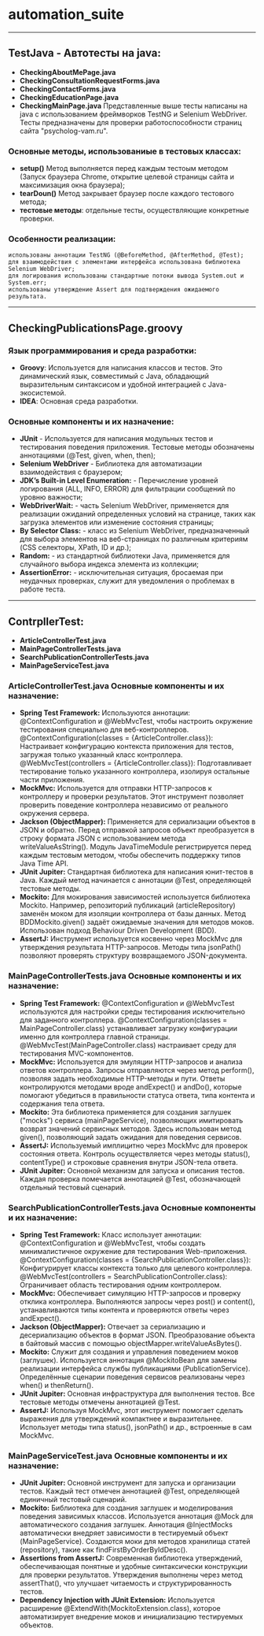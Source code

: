 # automation_suite
---
## **TestJava** - Автотесты на java:
- **CheckingAboutMePage.java**
- **CheckingConsultationRequestForms.java**
- **CheckingContactForms.java**
- **CheckingEducationPage.java**
- **CheckingMainPage.java**
Представленные выше тесты написаны на java с использованием фреймворков TestNG и Selenium WebDriver.
Тесты предназначены для проверки работоспособности страниц сайта "psycholog-vam.ru".

### Основные методы, использованиые в тестовых классах:
- **setup()** Метод выполняется перед каждым тестоым методом (Запуск браузера Chrome, открытие целевой страницы сайта и максимизация окна браузера);
- **tearDoun()** Метод закрывает браузер после каждого тестового метода;
- **тестовые методы**: отдельные тесты, осуществляющие конкретные проверки.

### Особенности реализации:
    использованы аннотации TestNG (@BeforeMethod, @AfterMethod, @Test);
    для взаимодействия с элементами интерфейса использована библиотека Selenium WebDriver;
    для логирования использованы стандартные потоки вывода System.out и System.err;
    использованы утверждение Assert для подтверждения ожидаемого результата.
---
## CheckingPublicationsPage.groovy

###  Язык программирования и среда разработки:
- **Groovy**: Используется для написания классов и тестов. Это динамический язык, совместимый с Java, обладающий выразительным синтаксисом и удобной интеграцией с Java-экосистемой.
- **IDEA**: Основная среда разработки.

### Основные компоненты и их назначение:
- **JUnit** - Используется для написания модульных тестов и тестирования поведения приложения. Тестовые методы обозначены аннотациями (@Test, given, when, then);
- **Selenium WebDriver** - Библиотека для автоматизации взаимодействия с браузером;
- **JDK’s Built-in Level Enumeration:** - Перечисление уровней логирования (ALL, INFO, ERROR) для фильтрации сообщений по уровню важности;
- **WebDriverWait:** - часть Selenium WebDriver, применяется для реализации ожиданий определенных условий на странице, таких как загрузка элементов или изменение состояния страницы;
- **By Selector Class:** - класс из Selenium WebDriver, предназначенный для выбора элементов на веб-страницах по различным критериям (CSS селекторы, XPath, ID и др.);
- **Random:** - из стандартной библиотеки Java, применяется для случайного выбора индекса элемента из коллекции;
- **AssertionError:** - исключительная ситуация, бросаемая при неудачных проверках, служит для уведомления о проблемах в работе теста.
---

## ContrpllerTest:
- **ArticleControllerTest.java**
- **MainPageControllerTests.java**
- **SearchPublicationControllerTests.java**
- **MainPageServiceTest.java**

### ArticleControllerTest.java Основные компоненты и их назначение:

- **Spring Test Framework:**
    Используются аннотации:
    @ContextConfiguration и @WebMvcTest, чтобы настроить окружение тестирования специально для веб-контроллеров.
    @ContextConfiguration(classes = {ArticleController.class}): Настраивает конфигурацию контекста приложения для тестов, загружая только указанный класс контроллера.
    @WebMvcTest(controllers = {ArticleController.class}): Подготавливает тестирование только указанного контроллера, изолируя остальные части приложения.
- **MockMvc:**
    Используется для отправки HTTP-запросов к контроллеру и проверки результатов.
    Этот инструмент позволяет проверить поведение контроллера независимо от реального окружения сервера.
- **Jackson (ObjectMapper):**
    Применяется для сериализации объектов в JSON и обратно.
    Перед отправкой запросов объект преобразуется в строку формата JSON с использованием метода writeValueAsString().
    Модуль JavaTimeModule регистрируется перед каждым тестовым методом, чтобы обеспечить поддержку типов Java Time API.
- **JUnit Jupiter:**
    Стандартная библиотека для написания юнит-тестов в Java.
    Каждый метод начинается с аннотации @Test, определяющей тестовые методы.
- **Mockito:**
    Для мокирования зависимостей используется библиотека Mockito.
    Например, репозиторий публикаций (articleRepository) заменён моком для изоляции контроллера от базы данных.
    Метод BDDMockito.given() задаёт ожидаемые значения для методов моков.
    Использован подход Behaviour Driven Development (BDD).
- **AssertJ:**
    Инструмент используется косвенно через MockMvc для утверждения результата HTTP-запросов.
    Методы типа jsonPath() позволяют проверять структуру возвращаемого JSON-документа.

### MainPageControllerTests.java Основные компоненты и их назначение:

- **Spring Test Framework:**
    @ContextConfiguration и @WebMvcTest используются для настройки среды тестирования исключительно для заданного контроллера.
    @ContextConfiguration(classes = MainPageController.class) устанавливает загрузку конфигурации именно для контроллера главной страницы.
    @WebMvcTest(MainPageController.class) настраивает среду для тестирования MVC-компонентов.
- **MockMvc:**
    Используется для эмуляции HTTP-запросов и анализа ответов контроллера.
    Запросы отправляются через метод perform(), позволяя задать необходимые HTTP-методы и пути.
    Ответы контролируются методами вроде andExpect() и andDo(), которые помогают убедиться в правильности статуса ответа, типа контента и содержания тела ответа.
- **Mockito:**
    Эта библиотека применяется для создания заглушек ("mocks") сервиса (mainPageService), позволяющих имитировать возврат значений сервисных методов.
    Здесь использован метод given(), позволяющий задать ожидания для поведения сервисов.
- **AssertJ:**
    Используемый имплицитно через MockMvc для проверок состояния ответа.
    Контроль осуществляется через методы status(), contentType() и строковые сравнения внутри JSON-тела ответа.
- **JUnit Jupiter:**
    Основной механизм для запуска и описания тестов.
    Каждая проверка помечается аннотацией @Test, обозначающей отдельный тестовый сценарий.

### SearchPublicationControllerTests.java Основные компоненты и их назначение:

- **Spring Test Framework:**
Класс использует аннотации:
    @ContextConfiguration и @WebMvcTest, чтобы создать минималистичное окружение для тестирования Web-приложения.
    @ContextConfiguration(classes = {SearchPublicationController.class}): Конфигурирует классы контекста только для целевого контроллера.
    @WebMvcTest(controllers = SearchPublicationController.class): Ограничивает область тестирования одним контроллером.
- **MockMvc:**
    Обеспечивает симуляцию HTTP-запросов и проверку отклика контроллера.
    Выполняются запросы через post() и content(), устанавливаются типы контента и проверяются ответы через andExpect().
- **Jackson (ObjectMapper):**
    Отвечает за сериализацию и десериализацию объектов в формат JSON.
    Преобразование объекта в байтовый массив с помощью objectMapper.writeValueAsBytes().
- **Mockito:**
    Служит для создания и управления поведением моков (заглушек).
    Используется аннотация @MockitoBean для замены реализации интерфейса службы публикациями (PublicationService).
    Определённые сценарии поведения сервисов реализованы через when() и thenReturn().
- **JUnit Jupiter:**
    Основная инфраструктура для выполнения тестов.
    Все тестовые методы отмечены аннотацией @Test.
- **AssertJ:**
    Используя MockMvc, этот инструмент помогает сделать выражения для утверждений компактнее и выразительнее.
    Использует методы типа status(), jsonPath() и др., встроенные в сам MockMvc.

### MainPageServiceTest.java Основные компоненты и их назначение:

- **JUnit Jupiter:**
    Основной инструмент для запуска и организации тестов.
    Каждый тест отмечен аннотацией @Test, определяющей единичный тестовый сценарий.
- **Mockito:**
    Библиотека для создания заглушек и моделирования поведения зависимых классов.
    Используется аннотация @Mock для автоматического создания заглушек.
    Аннотация @InjectMocks автоматически внедряет зависимости в тестируемый объект (MainPageService).
    Создаются моки для методов хранилища статей (repository), такие как findFirstByOrderByIdDesc().
- **Assertions from AssertJ:**
    Современная библиотека утверждений, обеспечивающая понятные и удобные синтаксически конструкции для проверки результатов.
    Утверждения выполнены через метод assertThat(), что улучшает читаемость и структурированность тестов.
- **Dependency Injection with JUnit Extension:**
    Используется расширение @ExtendWith(MockitoExtension.class), которое автоматизирует внедрение моков и инициализацию тестируемых объектов.
